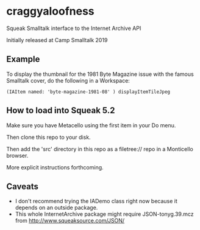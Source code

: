 # craggyaloofness
Squeak Smalltalk interface to the Internet Archive API

Initially released at Camp Smalltalk 2019

## Example

To display the thumbnail for the 1981 Byte Magazine issue with the famous Smalltalk cover, do the following in a Workspace:

`(IAItem named: 'byte-magazine-1981-08' ) displayItemTileJpeg`

## How to load into Squeak 5.2

Make sure you have Metacello using the first item in your Do menu.

Then clone this repo to your disk.

Then add the 'src' directory in this repo as a filetree:// repo in a Monticello browser.

More explicit instructions forthcoming.

## Caveats

* I don't recommend trying the IADemo class right now because it depends on an outside package.  
* This whole InternetArchive package might require JSON-tonyg.39.mcz from http://www.squeaksource.com/JSON/
